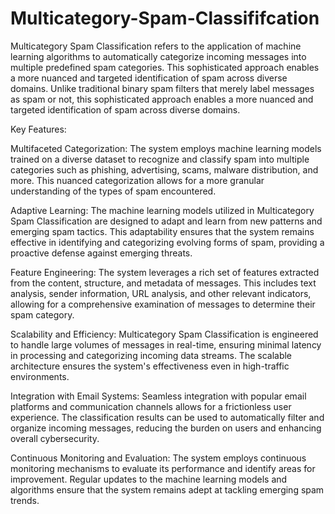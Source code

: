 # Multicategory-Spam-Classififcation
Multicategory Spam Classification refers to the application of machine learning algorithms to automatically categorize incoming messages into multiple predefined spam categories. This sophisticated approach enables a more nuanced and targeted identification of spam across diverse domains.
Unlike traditional binary spam filters that merely label messages as spam or not, this sophisticated approach enables a more nuanced and targeted identification of spam across diverse domains.

Key Features:

Multifaceted Categorization: The system employs machine learning models trained on a diverse dataset to recognize and classify spam into multiple categories such as phishing, advertising, scams, malware distribution, and more. This nuanced categorization allows for a more granular understanding of the types of spam encountered.

Adaptive Learning: The machine learning models utilized in Multicategory Spam Classification are designed to adapt and learn from new patterns and emerging spam tactics. This adaptability ensures that the system remains effective in identifying and categorizing evolving forms of spam, providing a proactive defense against emerging threats.

Feature Engineering: The system leverages a rich set of features extracted from the content, structure, and metadata of messages. This includes text analysis, sender information, URL analysis, and other relevant indicators, allowing for a comprehensive examination of messages to determine their spam category.

Scalability and Efficiency: Multicategory Spam Classification is engineered to handle large volumes of messages in real-time, ensuring minimal latency in processing and categorizing incoming data streams. The scalable architecture ensures the system's effectiveness even in high-traffic environments.

Integration with Email Systems: Seamless integration with popular email platforms and communication channels allows for a frictionless user experience. The classification results can be used to automatically filter and organize incoming messages, reducing the burden on users and enhancing overall cybersecurity.

Continuous Monitoring and Evaluation: The system employs continuous monitoring mechanisms to evaluate its performance and identify areas for improvement. Regular updates to the machine learning models and algorithms ensure that the system remains adept at tackling emerging spam trends.
